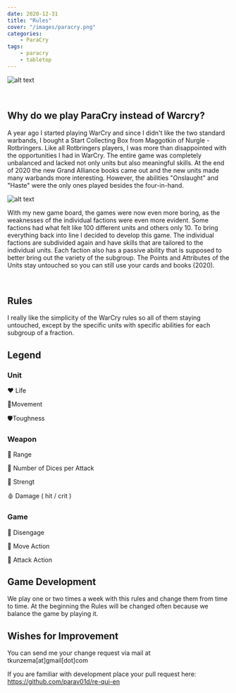 ```yaml
---
date: 2020-12-31
title: "Rules"
cover: "/images/paracry.png"
categories:
    - ParaCry
tags:
    - paracry
    - tabletop
---
```


![alt text](/images/paracry.png "Warcry Board")

<br/>

## Why do we play ParaCry instead of Warcry?

A year ago I started playing WarCry and since I didn't like the two standard warbands, I bought a Start Collecting Box from Maggotkin of Nurgle - Rotbringers. Like all Rotbringers players, I was more than disappointed with the opportunities I had in WarCry. The entire game was completely unbalanced and lacked not only units but also meaningful skills. At the end of 2020 the new Grand Alliance books came out and the new units made many warbands more interesting. However, the abilities "Onslaught" and "Haste" were the only ones played besides the four-in-hand.

![alt text](/images/warcry-board/board.JPG "Warcry Board")

With my new game board, the games were now even more boring, as the weaknesses of the individual factions were even more evident. Some factions had what felt like 100 different units and others only 10. To bring everything back into line I decided to develop this game. The individual factions are subdivided again and have skills that are tailored to the individual units. Each faction also has a passive ability that is supposed to better bring out the variety of the subgroup. The Points and Attributes of the Units stay untouched so you can still use your cards and books (2020).


<br/>

## Rules

I really like the simplicity of the WarCry rules so all of them staying untouched, except by the specific units with specific abilities for each subgroup of a fraction.

## Legend

### Unit

❤ Life

🦵Movement

🛡Toughness

### Weapon

📏 Range

🎲 Number of Dices per Attack

💪 Strengt

🩸 Damage ( hit / crit )

### Game

🤾 Disengage 

🏃 Move Action

🤼 Attack Action



## Game Development

We play one or two times a week with this rules and change them from time to time. At the beginning the Rules will be changed often because we balance the game by playing it.

## Wishes for Improvement

You can send me your change request via mail at tkunzema[at]gmail[dot]com

If you are familiar with development place your pull request here: https://github.com/parav01d/re-qui-en
